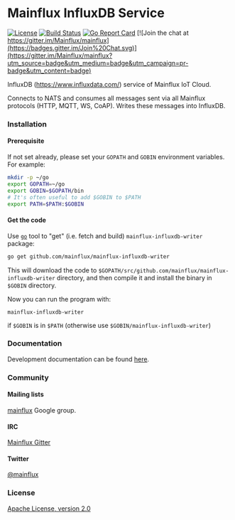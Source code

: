 # Mainflux InfluxDB Service

[![License](https://img.shields.io/badge/license-Apache%20v2.0-blue.svg)](LICENSE)
[![Build Status](https://travis-ci.org/mainflux/mainflux-cli.svg?branch=master)](https://travis-ci.org/mainflux/mainflux-cli)
[![Go Report Card](https://goreportcard.com/badge/github.com/Mainflux/mainflux-cli)](https://goreportcard.com/report/github.com/Mainflux/mainflux-cli)
[![Join the chat at https://gitter.im/Mainflux/mainflux](https://badges.gitter.im/Join%20Chat.svg)](https://gitter.im/Mainflux/mainflux?utm_source=badge&utm_medium=badge&utm_campaign=pr-badge&utm_content=badge)

InfluxDB (https://www.influxdata.com/) service of Mainflux IoT Cloud.

Connects to NATS and consumes all messages sent via all Mainflux protocols (HTTP, MQTT, WS, CoAP). Writes these messages into InfluxDB.

### Installation
#### Prerequisite
If not set already, please set your `GOPATH` and `GOBIN` environment variables. For example:
```bash
mkdir -p ~/go
export GOPATH=~/go
export GOBIN=$GOPATH/bin
# It's often useful to add $GOBIN to $PATH
export PATH=$PATH:$GOBIN
```

#### Get the code
Use [`go`](https://golang.org/cmd/go/) tool to "get" (i.e. fetch and build) `mainflux-influxdb-writer` package:
```bash
go get github.com/mainflux/mainflux-influxdb-writer
```

This will download the code to `$GOPATH/src/github.com/mainflux/mainflux-influxdb-writer` directory,
and then compile it and install the binary in `$GOBIN` directory.

Now you can run the program with:
```
mainflux-influxdb-writer
```
if `$GOBIN` is in `$PATH` (otherwise use `$GOBIN/mainflux-influxdb-writer`)

### Documentation
Development documentation can be found [here](http://mainflux.io/).

### Community
#### Mailing lists
[mainflux](https://groups.google.com/forum/#!forum/mainflux) Google group.

#### IRC
[Mainflux Gitter](https://gitter.im/Mainflux/mainflux?utm_source=badge&utm_medium=badge&utm_campaign=pr-badge&utm_content=badge)

#### Twitter
[@mainflux](https://twitter.com/mainflux)

### License
[Apache License, version 2.0](LICENSE)
